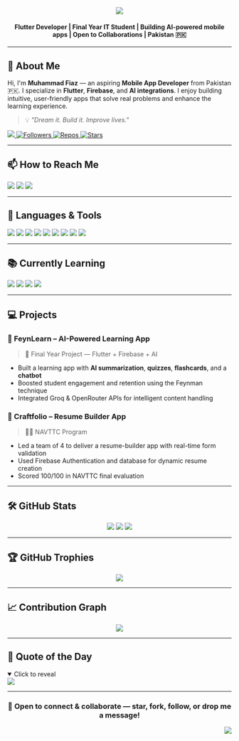 <div id="top"></div>

<!-- HEADER CAPSULE -->
<p align="center">
  <img src="https://readme-typing-svg.herokuapp.com?font=Roboto&weight=500&size=40&pause=300&color=8A2BE2&center=true&vCenter=true&width=600&lines=Hi+%F0%9F%91%8B+I'm+Muhammad+Fiaz.;Mobile+App+Developer;Flutter+&+Firebase+Enthusiast;AI+Integration+Explorer;Welcome+to+my+GitHub+Profile!" />
</p>

<h4 align="center">
Flutter Developer | Final Year IT Student | Building AI-powered mobile apps | Open to Collaborations | Pakistan 🇵🇰
</h4>

---

## 👤 About Me

Hi, I'm <strong>Muhammad Fiaz</strong> — an aspiring <strong>Mobile App Developer</strong> from Pakistan 🇵🇰. I specialize in **Flutter**, **Firebase**, and **AI integrations**. I enjoy building intuitive, user-friendly apps that solve real problems and enhance the learning experience.

> 💡 *"Dream it. Build it. Improve lives."*

<div>
  <a href="https://visitorbadge.io/status?path=FiazJutt">
    <img src="https://api.visitorbadge.io/api/visitors?path=FiazJutt&label=Profile%20Views&countColor=%238A2BE2" />
  </a>
  <a href="https://github.com/FiazJutt">
    <img alt="Followers" src="https://img.shields.io/github/followers/FiazJutt?style=for-the-badge&color=%238A2BE2&logo=github&label=Followers">
  </a>
  <a href="https://github.com/FiazJutt?tab=repositories">
    <img alt="Repos" src="https://badges.strrl.dev/repos/FiazJutt?color=%238A2BE2&style=for-the-badge&label=Repos">
  </a>
  <a href="https://github.com/FiazJutt">
    <img alt="Stars" src="https://img.shields.io/github/stars/FiazJutt?style=for-the-badge&color=%238A2BE2&logo=github&label=Stars">
  </a>
</div>

---

## 📫 How to Reach Me

<div>
  <a href="mailto:fiazejaz786@gmail.com"><img src="https://img.shields.io/badge/Gmail-D14836?style=for-the-badge&logo=gmail&logoColor=white"/></a>
  <a href="https://www.linkedin.com/in/muhammadfiazdev"><img src="https://img.shields.io/badge/linkedin-%230077B5.svg?style=for-the-badge&logo=linkedin&logoColor=white"/></a>
  <a href="https://github.com/FiazJutt"><img src="https://img.shields.io/badge/github-%2324292e.svg?style=for-the-badge&logo=github&logoColor=white"/></a>
</div>

---

## 🧰 Languages & Tools

<div>
  <img src="https://img.shields.io/badge/Dart-0175C2?style=for-the-badge&logo=dart&logoColor=white"/>
  <img src="https://img.shields.io/badge/Flutter-02569B?style=for-the-badge&logo=flutter&logoColor=white"/>
  <img src="https://img.shields.io/badge/Firebase-FFCA28?style=for-the-badge&logo=firebase&logoColor=black"/>
  <img src="https://img.shields.io/badge/Java-007396?style=for-the-badge&logo=java&logoColor=white"/>
  <img src="https://img.shields.io/badge/Python-3776AB?style=for-the-badge&logo=python&logoColor=white"/>
  <img src="https://img.shields.io/badge/MySQL-4479A1?style=for-the-badge&logo=mysql&logoColor=white"/>
  <img src="https://img.shields.io/badge/Figma-F24E1E?style=for-the-badge&logo=figma&logoColor=white"/>
  <img src="https://img.shields.io/badge/Postman-FF6C37?style=for-the-badge&logo=postman&logoColor=white"/>
  <img src="https://img.shields.io/badge/REST%20APIs-000000?style=for-the-badge&logo=swagger&logoColor=white"/>
</div>

---

## 📚 Currently Learning

<div>
  <img src="https://img.shields.io/badge/TensorFlow%20Lite-FF6F00?style=for-the-badge&logo=tensorflow&logoColor=white"/>
  <img src="https://img.shields.io/badge/Groq-4A90E2?style=for-the-badge&logo=anthropic&logoColor=white"/>
  <img src="https://img.shields.io/badge/OpenRouter%20API-black?style=for-the-badge&logo=OpenAI&logoColor=white"/>
  <img src="https://img.shields.io/badge/LLamaIndex-00BFA6?style=for-the-badge&logoColor=white"/>
</div>

---

## 💻 Projects

### 🔹 FeynLearn – AI-Powered Learning App
> 🏫 Final Year Project — Flutter + Firebase + AI

- Built a learning app with **AI summarization**, **quizzes**, **flashcards**, and a **chatbot**
- Boosted student engagement and retention using the Feynman technique
- Integrated Groq & OpenRouter APIs for intelligent content handling

### 🔹 Craftfolio – Resume Builder App
> 🧑‍💼 NAVTTC Program

- Led a team of 4 to deliver a resume-builder app with real-time form validation
- Used Firebase Authentication and database for dynamic resume creation
- Scored 100/100 in NAVTTC final evaluation

---

## 🛠 GitHub Stats

<p align="center">
  <img src="https://github-readme-stats.vercel.app/api?username=FiazJutt&show_icons=true&theme=midnight-purple"/>
  <img src="https://github-readme-streak-stats.herokuapp.com?user=FiazJutt&theme=midnight-purple"/>
  <img src="https://github-readme-stats.vercel.app/api/top-langs/?username=FiazJutt&layout=compact&theme=midnight-purple" />
</p>

---

## 🏆 GitHub Trophies

<p align="center">
  <img src="https://github-profile-trophy.vercel.app/?username=FiazJutt&theme=dracula&no-frame=false&no-bg=true&margin-w=10&margin-h=15" />
</p>

---

## 📈 Contribution Graph

<p align="center">
  <img src="https://github-readme-activity-graph.vercel.app/graph?username=FiazJutt&theme=tokyo-night&area=true&hide_border=false&custom_title=My%20GitHub%20Activity" />
</p>

---

## 🌟 Quote of the Day

<details open>
  <summary>Click to reveal</summary>
  <img src="https://quotes-github-readme.vercel.app/api?type=horizontal&theme=tokyonight" />
</details>


---

<h3 align="center">🤝 Open to connect & collaborate — star, fork, follow, or drop me a message!</h3>

<p align="right">
  <a href="#top">
    <img src="https://img.shields.io/badge/Back%20to%20Top%20⬆️-8A2BE2?style=for-the-badge&logoColor=white"/>
  </a>
</p>
